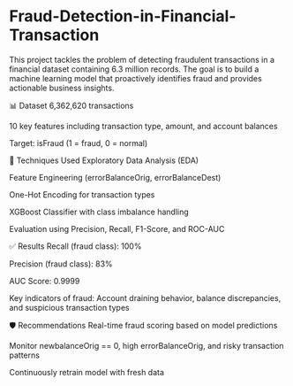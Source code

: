 # Fraud-Detection-in-Financial-Transaction
This project tackles the problem of detecting fraudulent transactions in a financial dataset containing 6.3 million records. The goal is to build a machine learning model that proactively identifies fraud and provides actionable business insights.

📊 Dataset
6,362,620 transactions

10 key features including transaction type, amount, and account balances

Target: isFraud (1 = fraud, 0 = normal)

🔧 Techniques Used
Exploratory Data Analysis (EDA)

Feature Engineering (errorBalanceOrig, errorBalanceDest)

One-Hot Encoding for transaction types

XGBoost Classifier with class imbalance handling

Evaluation using Precision, Recall, F1-Score, and ROC-AUC

✅ Results
Recall (fraud class): 100%

Precision (fraud class): 83%

AUC Score: 0.9999

Key indicators of fraud: Account draining behavior, balance discrepancies, and suspicious transaction types

🛡️ Recommendations
Real-time fraud scoring based on model predictions

Monitor newbalanceOrig == 0, high errorBalanceOrig, and risky transaction patterns

Continuously retrain model with fresh data

